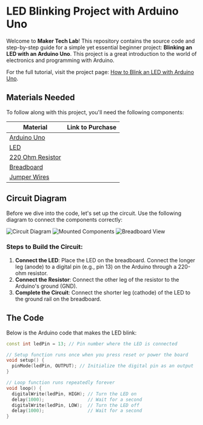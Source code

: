 # LED Blinking Project with Arduino Uno

Welcome to **Maker Tech Lab**! This repository contains the source code and step-by-step guide for a simple yet essential beginner project: **Blinking an LED with an Arduino Uno**. This project is a great introduction to the world of electronics and programming with Arduino.

For the full tutorial, visit the project page: [How to Blink an LED with Arduino Uno](https://www.makertechlab.com/how-to-blink-an-led-with-arduino-uno/).

## Materials Needed
To follow along with this project, you'll need the following components:

| Material          | Link to Purchase  |
| ----------------- | ----------------- |
| [Arduino Uno](https://www.amazon.com/dp/B008GRTSV6) | |
| [LED](https://www.amazon.com/dp/B01GE4WHK6) | |
| [220 Ohm Resistor](https://www.amazon.com/dp/B0CXPR6GVX) | |
| [Breadboard](https://www.amazon.com/dp/B0040Z4QN8) | |
| [Jumper Wires](https://www.amazon.com/dp/B01EV70C78) | |

## Circuit Diagram
Before we dive into the code, let's set up the circuit. Use the following diagram to connect the components correctly:

![Circuit Diagram](https://www.makertechlab.com/wp-content/uploads/2024/07/blinkschematic.png)
![Mounted Components](https://www.makertechlab.com/wp-content/uploads/2024/07/blinkmount-300x267.png)
![Breadboard View](https://www.makertechlab.com/wp-content/uploads/2024/07/blinkprotoboard.png)

### Steps to Build the Circuit:
1. **Connect the LED**: Place the LED on the breadboard. Connect the longer leg (anode) to a digital pin (e.g., pin 13) on the Arduino through a 220-ohm resistor.
2. **Connect the Resistor**: Connect the other leg of the resistor to the Arduino's ground (GND).
3. **Complete the Circuit**: Connect the shorter leg (cathode) of the LED to the ground rail on the breadboard.

## The Code
Below is the Arduino code that makes the LED blink:

```cpp
const int ledPin = 13; // Pin number where the LED is connected

// Setup function runs once when you press reset or power the board
void setup() {
  pinMode(ledPin, OUTPUT); // Initialize the digital pin as an output
}

// Loop function runs repeatedly forever
void loop() {
  digitalWrite(ledPin, HIGH); // Turn the LED on
  delay(1000);                // Wait for a second
  digitalWrite(ledPin, LOW);  // Turn the LED off
  delay(1000);                // Wait for a second
}
